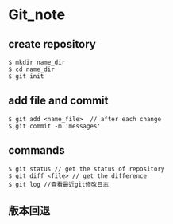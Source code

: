 # Git_note  
## create repository  
```
$ mkdir name_dir
$ cd name_dir
$ git init
```
## add file and commit  
```
$ git add <name_file>  // after each change 
$ git commit -m 'messages'  
```
## commands
```
$ git status // get the status of repository
$ git diff <file> // get the difference 
$ git log //查看最近git修改日志
```

## 版本回退  

```
